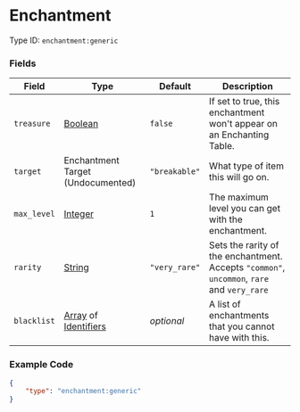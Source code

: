# Enchantment

Type ID: `enchantment:generic`

### Fields

   Field   | Type | Default | Description
-----------|------|---------|-------------
`treasure` | [Boolean](../data_types/boolean.md) | `false` | If set to true, this enchantment won't appear on an Enchanting Table.
`target` | Enchantment Target (Undocumented) | `"breakable"` | What type of item this will go on.
`max_level` | [Integer](../data_types/integer.md) | `1` | The maximum level you can get with the enchantment.
`rarity` | [String](../data_types/string.md) | `"very_rare"` | Sets the rarity of the enchantment. Accepts `"common"`, `uncommon`, `rare` and `very_rare`
`blacklist` | [Array](../data_types/array.md) of [Identifiers](../data_types/identifier.md) | *optional* | A list of enchantments that you cannot have with this.

### Example Code

```json
{
	"type": "enchantment:generic"
}
```
